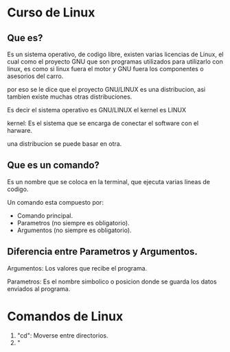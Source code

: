 # Curso de Linux

## Que es?
Es un sistema operativo, de codigo libre, 
existen varias licencias de Linux, el cual 
como el proyecto GNU que son programas 
utilizados para utilizarlo con linux, es
como si linux fuera el motor y GNU fuera
los componentes o asesorios del carro.

por eso se le dice que el proyecto GNU/LINUX
es una distribucion, asi tambien existe 
muchas otras distribuciones.

Es decir el sistema operativo es GNU/LINUX
el kernel es LINUX

kernel: Es el sistema que se encarga de 
conectar el software con el harware.

una distribucion se puede basar en otra.

## Que es un comando?
Es un nombre que se coloca en la terminal,
que  ejecuta varias lineas de codigo.

Un comando esta compuesto por:
* Comando principal.
* Parametros (no siempre es obligatorio).
* Argumentos (no siempre es obligatorio).

## Diferencia entre Parametros y Argumentos.

Argumentos: Los valores que recibe el programa.

Parametros: Es el nombre simbolico o posicion 
donde se guarda los datos enviados al programa.

# Comandos de Linux


1. "cd": Moverse entre directorios.
2. "




